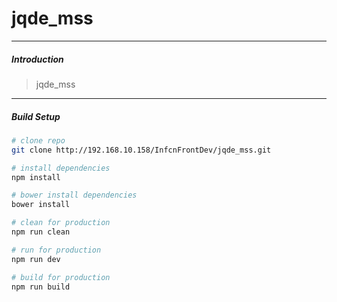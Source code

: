 # jqde_mss

---
##### Introduction

> jqde_mss

---
##### Build Setup

``` bash
# clone repo
git clone http://192.168.10.158/InfcnFrontDev/jqde_mss.git

# install dependencies
npm install

# bower install dependencies
bower install

# clean for production
npm run clean

# run for production
npm run dev

# build for production
npm run build
```